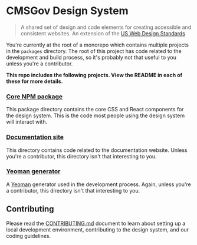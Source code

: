 # CMSGov Design System

> A shared set of design and code elements for creating accessible and consistent websites. An extension of the [US Web Design Standards](https://standards.usa.gov/)

You're currently at the root of a monorepo which contains multiple projects in the `packages` directory. The root of this project has code related to the development and build process, so it's probably not that useful to you unless you're a contributor.

**This repo includes the following projects. View the README in each of these for more details.**

### [Core NPM package](packages/core/)

This package directory contains the core CSS and React components for the design system. This is the code most people using the design system will interact with.

### [Documentation site](packages/docs/)

This directory contains code related to the documentation website. Unless you're a contributor, this directory isn't that interesting to you.

### [Yeoman generator](packages/generator-cmsgov)

A [Yeoman](http://yeoman.io/) generator used in the development process. Again, unless you're a contributor, this directory isn't that interesting to you.

## Contributing

Please read the [CONTRIBUTING.md](CONTRIBUTING.md) document to learn about setting up a local development environment, contributing to the design system, and our coding guidelines.